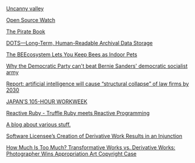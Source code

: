 <a href="https://en.wikipedia.org/wiki/Uncanny_valley" target="_blank">Uncanny valley</a>

<a href="http://oswatch.org/build_page_1.php" target="_blank">Open Source Watch</a>

<a href="http://thepiratebook.net/" target="_blank">The Pirate Book</a>

<a href="http://blog.longnow.org/02015/12/27/dots-long-term-human-readable-archival-data-storage/" target="_blank">DOTS—Long-Term, Human-Readable Archival Data Storage</a>

<a href="http://www.odditycentral.com/animals/the-beecosystem-lets-you-use-bees-as-indoor-pets.html" target="_blank">The BEEcosystem Lets You Keep Bees as Indoor Pets</a>

<a href="http://theweek.com/articles/595485/why-democratic-party-cant-beat-bernie-sanders-democratic-socialist-army" target="_blank">Why the Democratic Party can't beat Bernie Sanders' democratic socialist army</a>

<a href="http://www.legalfutures.co.uk/latest-news/report-ai-will-transform-legal-world" target="_blank">Report: artificial intelligence will cause “structural collapse” of law firms by 2030</a>

<a href="http://roadsandkingdoms.com/2015/japans-105-hour-workweek/" target="_blank">JAPAN’S 105-HOUR WORKWEEK</a>

<a href="http://guidosalva.github.io/ReactiveRubyTruffle/" target="_blank">Reactive Ruby - Truffle Ruby meets Reactive Programming</a>

<a href="http://fourlightyears.blogspot.com/2015/12/atlassians-success-illustrates-what.html" target="_blank">A blog about various stuff.</a>

<a href="http://swipreport.com/software-licensees-creation-of-derivative-work-results-in-an-injunction/" target="_blank">Software Licensee’s Creation of Derivative Work Results in an Injunction</a>

<a href="http://cdas.com/how-much-is-too-much-transformative-works-vs-derivative-works-photographer-wins-appropriation-art-copyright-case/" target="_blank">How Much Is Too Much? Transformative Works vs. Derivative Works: Photographer Wins Appropriation Art Copyright Case</a>
